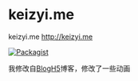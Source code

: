 # keizyi.me
keizyi.me http://keizyi.me

[![Packagist](https://img.shields.io/packagist/l/doctrine/orm.svg)](https://github.com/AlexJialene/keizyi.me/blob/master/LICENSE)

我修改自[BlogH5](https://github.com/wayleenet/BlogH5)博客，修改了一些动画
